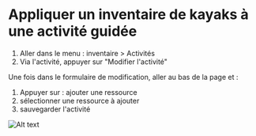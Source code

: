 # Appliquer un inventaire de kayaks à une activité guidée


1. Aller dans le menu : inventaire > Activités
2. Via l'activité, appuyer sur "Modifier l'activité"

Une fois dans le formulaire de modification, aller au bas de la page et : 

1. Appuyer sur : ajouter une ressource
2. sélectionner une ressource à ajouter
3. sauvegarder l'activité

![Alt text](https://monosnap.com/file/xbUAbZUKtjfeEaE4Df7BWl2Ut771qb.png)